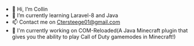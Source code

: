- 👋 Hi, I’m Collin
- 🌱 I’m currently learning Laravel-8 and Java
- 📫 Contact me on Ctersteege01@gmail.com
- 📝 I'm currently working on COM-Reloaded(A Java Minecraft plugin that gives you the ability to play Call of Duty gamemodes in Minecraft!)
